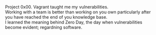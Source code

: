 Project 0x00. Vagrant taught me my vulnerabilities.  
Working with a team is better than working on you own particularly after you have reached the end of you knowledge base.  
I learned the meaning behind Zero Day, the day when vulnerabilities become evident; regardning software.
